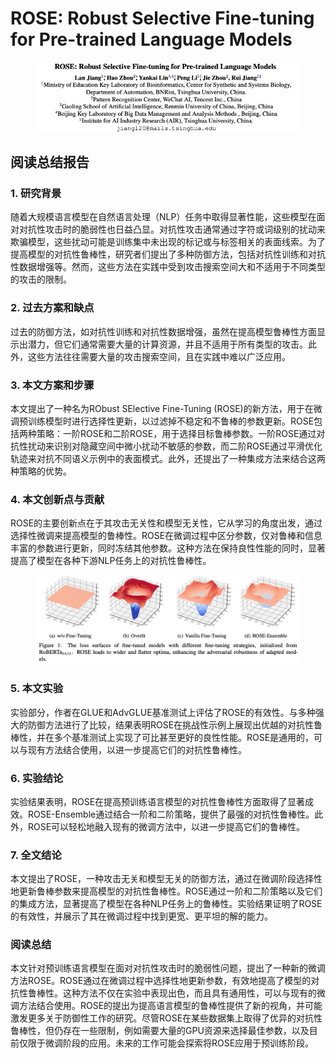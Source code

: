 # ROSE: Robust Selective Fine-tuning for Pre-trained Language Models

<figure><img src="../.gitbook/assets/image (2) (1) (1) (1) (1) (1) (1) (1) (1) (1) (1) (1) (1) (1).png" alt=""><figcaption></figcaption></figure>

## 阅读总结报告

### 1. 研究背景

随着大规模语言模型在自然语言处理（NLP）任务中取得显著性能，这些模型在面对对抗性攻击时的脆弱性也日益凸显。对抗性攻击通常通过字符或词级别的扰动来欺骗模型，这些扰动可能是训练集中未出现的标记或与标签相关的表面线索。为了提高模型的对抗性鲁棒性，研究者们提出了多种防御方法，包括对抗性训练和对抗性数据增强等。然而，这些方法在实践中受到攻击搜索空间大和不适用于不同类型的攻击的限制。

### 2. 过去方案和缺点

过去的防御方法，如对抗性训练和对抗性数据增强，虽然在提高模型鲁棒性方面显示出潜力，但它们通常需要大量的计算资源，并且不适用于所有类型的攻击。此外，这些方法往往需要大量的攻击搜索空间，且在实践中难以广泛应用。

### 3. 本文方案和步骤

本文提出了一种名为RObust SElective Fine-Tuning (ROSE)的新方法，用于在微调预训练模型时进行选择性更新，以过滤掉不稳定和不鲁棒的参数更新。ROSE包括两种策略：一阶ROSE和二阶ROSE，用于选择目标鲁棒参数。一阶ROSE通过对抗性扰动来识别对隐藏空间中微小扰动不敏感的参数，而二阶ROSE通过平滑优化轨迹来对抗不同语义示例中的表面模式。此外，还提出了一种集成方法来结合这两种策略的优势。

### 4. 本文创新点与贡献

ROSE的主要创新点在于其攻击无关性和模型无关性，它从学习的角度出发，通过选择性微调来提高模型的鲁棒性。ROSE在微调过程中区分参数，仅对鲁棒和信息丰富的参数进行更新，同时冻结其他参数。这种方法在保持良性性能的同时，显著提高了模型在各种下游NLP任务上的对抗性鲁棒性。

<figure><img src="../.gitbook/assets/image (1) (1) (1) (1) (1) (1) (1) (1) (1) (1) (1) (1) (1) (1) (1).png" alt=""><figcaption></figcaption></figure>

### 5. 本文实验

实验部分，作者在GLUE和AdvGLUE基准测试上评估了ROSE的有效性。与多种强大的防御方法进行了比较，结果表明ROSE在挑战性示例上展现出优越的对抗性鲁棒性，并在多个基准测试上实现了可比甚至更好的良性性能。ROSE是通用的，可以与现有方法结合使用，以进一步提高它们的对抗性鲁棒性。

### 6. 实验结论

实验结果表明，ROSE在提高预训练语言模型的对抗性鲁棒性方面取得了显著成效。ROSE-Ensemble通过结合一阶和二阶策略，提供了最强的对抗性鲁棒性。此外，ROSE可以轻松地融入现有的微调方法中，以进一步提高它们的鲁棒性。

### 7. 全文结论

本文提出了ROSE，一种攻击无关和模型无关的防御方法，通过在微调阶段选择性地更新鲁棒参数来提高模型的对抗性鲁棒性。ROSE通过一阶和二阶策略以及它们的集成方法，显著提高了模型在各种NLP任务上的鲁棒性。实验结果证明了ROSE的有效性，并展示了其在微调过程中找到更宽、更平坦的解的能力。

### 阅读总结

本文针对预训练语言模型在面对对抗性攻击时的脆弱性问题，提出了一种新的微调方法ROSE。ROSE通过在微调过程中选择性地更新参数，有效地提高了模型的对抗性鲁棒性。这种方法不仅在实验中表现出色，而且具有通用性，可以与现有的微调方法结合使用。ROSE的提出为提高语言模型的鲁棒性提供了新的视角，并可能激发更多关于防御性工作的研究。尽管ROSE在某些数据集上取得了优异的对抗性鲁棒性，但仍存在一些限制，例如需要大量的GPU资源来选择最佳参数，以及目前仅限于微调阶段的应用。未来的工作可能会探索将ROSE应用于预训练阶段。

